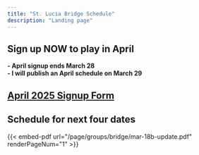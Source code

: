 ```yaml
---
title: "St. Lucia Bridge Schedule"
description: "Landing page"
---
```


## **Sign up NOW to play in April**
**- April signup ends March 28**\
**- I will publish an April schedule on March 29**

## **[April 2025 Signup Form](/page/groups/bridge/signup)**

## **Schedule for next four dates**
{{< embed-pdf url="/page/groups/bridge/mar-18b-update.pdf" renderPageNum="1" >}}
